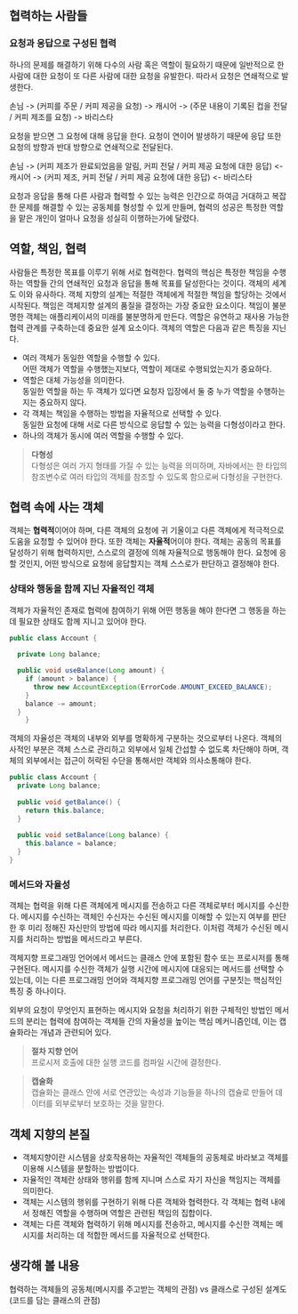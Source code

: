 ## 협력하는 사람들
### 요청과 응답으로 구성된 협력
하나의 문제를 해결하기 위해 다수의 사람 혹은 역할이 필요하기 때문에 일반적으로 한 사람에 대한 요청이 또 다른 사람에 대한 요청을 유발한다. 따라서 요청은 연쇄적으로 발생한다.

손님 -> (커피를 주문 / 커피 제공을 요청) -> 캐시어 -> (주문 내용이 기록된 컵을 전달 / 커피 제조를 요청) -> 바리스타

요청을 받으면 그 요청에 대해 응답을 한다. 요청이 연이어 발생하기 때문에 응답 또한 요청의 방향과 반대 방향으로 연쇄적으로 전달된다.

손님 -> (커피 제조가 완료되었음을 알림, 커피 전달 / 커피 제공 요청에 대한 응답) <- 캐시어 -> (커피 제조, 커피 전달 / 커피 제공 요청에 대한 응답) <- 바리스타

요청과 응답을 통해 다른 사람과 협력할 수 있는 능력은 인간으로 하여금 거대하고 복잡한 문제를 해결할 수 있는 공동체를 형성할 수 있게 만들며, 협력의 성공은 특정한 역할을 맡은 개인이 얼마나 요청을 성실히 이행하는가에 달렸다.

## 역할, 책임, 협력

사람들은 특정한 목표를 이루기 위해 서로 협력한다. 
협력의 핵심은 특정한 책임을 수행하는 역할들 간의 연쇄적인 요청과 응답을 통해 목표를 달성한다는 것이다.
객체의 세계도 이와 유사하다. 객체 지향의 설계는 적절한 객체에게 적절한 책임을 할당하는 것에서 시작된다. 
책임은 객체지향 설계의 품질을 결정하는 가장 중요한 요소이다.
책임이 불분명한 객체는 애플리케이셔의 미래를 불분명하게 만든다.
역할은 유연하고 재사용 가능한 협력 관계를 구축하는데 중요한 설계 요소이다.
객체의 역할은 다음과 같은 특징을 지닌다.
- 여러 객체가 동일한 역할을 수행할 수 있다.
<br/> 어떤 객체가 역할을 수행했는지보다, 역할이 제대로 수행되었는지가 중요하다. 
- 역할은 대체 가능성을 의미한다.
<br/> 동일한 역할을 하는 두 객체가 있다면 요청자 입장에서 둘 중 누가 역할을 수행하는지는 중요하지 않다.
- 각 객체는 책임을 수행하는 방법을 자율적으로 선택할 수 있다.
<br/> 동일한 요청에 대해 서로 다른 방식으로 응답할 수 있는 능력을 다형성이라고 한다.
- 하나의 객체가 동시에 여러 역할을 수행할 수 있다. 


> **다형성** <br/>
> 다형성은 여러 가지 형태를 가질 수 있는 능력을 의미하며, 자바에서는 한 타입의 참조변수로 여러 타입의 객체를 참조할 수 있도록 함으로써 다형성을 구현한다. 
> 


## 협력 속에 사는 객체
객체는 **협력적**이어야 하며, 다른 객체의 요청에 귀 기울이고 다른 객체에게 적극적으로 도움을 요청할 수 있어야 한다. 
또한 객체는 **자율적**어이야 한다. 객체는 공동의 목표를 달성하기 위해 협력하지만, 스스로의 결정에 의해 자율적으로 행동해야 한다. 
요청에 응할 것인지, 어떤 방식으로 요청에 응답할지는 객체 스스로가 판단하고 결정해야 한다.

### 상태와 행동을 함께 지닌 자율적인 객체
객체가 자율적인 존재로 협력에 참여하기 위해 어떤 행동을 해야 한다면 그 행동을 하는 데 필요한 상태도 함께 지니고 있어야 한다. 

```java
public class Account {
  
  private Long balance;

  public void useBalance(Long amount) {
    if (amount > balance) {
      throw new AccountException(ErrorCode.AMOUNT_EXCEED_BALANCE);
    }
    balance -= amount;
  }
    }
```

객체의 자율성은 객체의 내부와 외부를 명확하게 구분하는 것으로부터 나온다. 객체의 사적인 부분은 객체 스스로 관리하고 외부에서 일체 간섭할 수 없도록 차단해야 하며, 객체의 외부에서는 접근이 허락된 수단을 통해서만 객체와 의사소통해야 한다.
```java
public class Account {
  private Long balance;
  
  public void getBalance() {
    return this.balance;
  }
  
  public void setBalance(Long balance) {
    this.balance = balance;
  }
}
```


### 메서드와 자율성
객체는 협력을 위해 다른 객체에게 메시지를 전송하고 다른 객체로부터 메시지를 수신한다. 
메시지를 수신하는 객체인 수신자는 수신된 메시지를 이해할 수 있는지 여부를 판단한 후 미리 정해진 자신만의 방법에 따라 메시지를 처리한다. 
이처럼 객체가 수신된 메시지를 처리하는 방법을 메서드라고 부른다.

객체지향 프로그래밍 언어에서 메서드는 클래스 안에 포함된 함수 또는 프로시저를 통해 구현된다. 
메시지를 수신한 객체가 실행 시간에 메시지에 대응되는 메서드를 선택할 수 있는데, 이는 다른 프로그래밍 언어와 객체지향 프로그래밍 언어를 구분짓는 핵심적인 특징 중 하나이다.

외부의 요청이 무엇인지 표현하는 메시지와 요청을 처리하기 위한 구체적인 방법인 메서드의 분리는 협력에 참여하는 객체들 간의 자율성을 높이는 핵심 메커니즘인데, 이는 캡슐화라는 개념과 관련되어 있다.


> **절차 지향 언어**<br/>
> 프로시저 호출에 대한 실행 코드를 컴파일 시간에 결정한다. 
> 
> 
 
> **캡술화**<br/>
> 캡슐화는 클래스 안에 서로 연관있는 속성과 기능들을 하나의 캡슐로 만들어 데이터를 외부로부터 보호하는 것을 말한다.
> 

## 객체 지향의 본질
- 객체지향이란 시스템을 상호작용하는 자율적인 객체들의 공동체로 바라보고 객체를 이용해 시스템을 분할하는 방법이다.
- 자율적인 객체란 상태와 행위를 함께 지니며 스스로 자기 자신을 책임지는 객체를 의미한다.
- 객체는 시스템의 행위를 구현하기 위해 다른 객체와 협력한다. 각 객체는 협력 내에서 정해진 역할을 수행하며 역할은 관련된 책임의 집합이다.
- 객체는 다른 객체와 협력하기 위해 메시지를 전송하고, 메시지를 수신한 객체는 메시지를 처리하는 데 적합한 메서드를 자율적으로 선택한다.

## 생각해 볼 내용
협력하는 객체들의 공동체(메시지를 주고받는 객체의 관점) vs 클래스로 구성된 설계도(코드를 담는 클래스의 관점)
